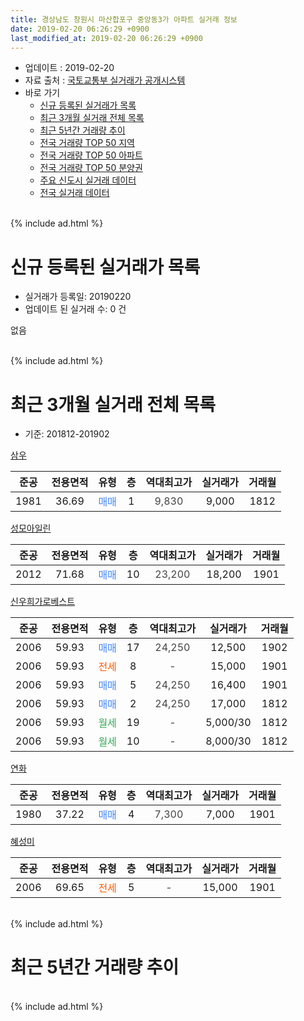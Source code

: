 ```yaml
---
title: 경상남도 창원시 마산합포구 중앙동3가 아파트 실거래 정보
date: 2019-02-20 06:26:29 +0900
last_modified_at: 2019-02-20 06:26:29 +0900
---
```


* 업데이트 : 2019-02-20
* 자료 출처 : [국토교통부 실거래가 공개시스템](http://rt.molit.go.kr)
* 바로 가기
    * [신규 등록된 실거래가 목록](#신규-등록된-실거래가-목록)
    * [최근 3개월 실거래 전체 목록](#최근-3개월-실거래-전체-목록)
    * [최근 5년간 거래량 추이](#최근-5년간-거래량-추이)
    * [전국 거래량 TOP 50 지역](https://inasie.github.io/apt-trade-info/최근-3개월-전국에서-가장-거래가-많이-발생한-지역)
    * [전국 거래량 TOP 50 아파트](https://inasie.github.io/apt-trade-info/최근-3개월-전국에서-가장-거래가-많이-발생한-아파트)
    * [전국 거래량 TOP 50 분양권](https://inasie.github.io/apt-trade-info/최근-3개월-전국에서-가장-거래가-많이-발생한-분양권)
    * [주요 신도시 실거래 데이터](https://inasie.github.io/apt-trade-info/주요-신도시)
    * [전국 실거래 데이터](https://inasie.github.io/apt-trade-info/전국)
<br>
{% include ad.html %}
<br>

# 신규 등록된 실거래가 목록
* 실거래가 등록일: 20190220
* 업데이트 된 실거래 수: 0 건

없음

<br>
{% include ad.html %}
<br>

# 최근 3개월 실거래 전체 목록
* 기준: 201812-201902


[삼우](https://search.naver.com/search.naver?query=%EA%B2%BD%EC%83%81%EB%82%A8%EB%8F%84+%EC%B0%BD%EC%9B%90%EC%8B%9C+%EB%A7%88%EC%82%B0%ED%95%A9%ED%8F%AC%EA%B5%AC+%EC%A4%91%EC%95%99%EB%8F%993%EA%B0%80+%EC%82%BC%EC%9A%B0)

|준공|전용면적|유형|층|역대최고가|실거래가|거래월|
|:---:|:---:|:---:|:---:|:---:|:---:|:---:|
|1981|36.69|<span style="color:#4285f3">매매</span>|1|<span style="color:#444444">9,830</span>|9,000|1812|

[성모아일린](https://search.naver.com/search.naver?query=%EA%B2%BD%EC%83%81%EB%82%A8%EB%8F%84+%EC%B0%BD%EC%9B%90%EC%8B%9C+%EB%A7%88%EC%82%B0%ED%95%A9%ED%8F%AC%EA%B5%AC+%EC%A4%91%EC%95%99%EB%8F%993%EA%B0%80+%EC%84%B1%EB%AA%A8%EC%95%84%EC%9D%BC%EB%A6%B0)

|준공|전용면적|유형|층|역대최고가|실거래가|거래월|
|:---:|:---:|:---:|:---:|:---:|:---:|:---:|
|2012|71.68|<span style="color:#4285f3">매매</span>|10|<span style="color:#444444">23,200</span>|18,200|1901|

[신우희가로베스트](https://search.naver.com/search.naver?query=%EA%B2%BD%EC%83%81%EB%82%A8%EB%8F%84+%EC%B0%BD%EC%9B%90%EC%8B%9C+%EB%A7%88%EC%82%B0%ED%95%A9%ED%8F%AC%EA%B5%AC+%EC%A4%91%EC%95%99%EB%8F%993%EA%B0%80+%EC%8B%A0%EC%9A%B0%ED%9D%AC%EA%B0%80%EB%A1%9C%EB%B2%A0%EC%8A%A4%ED%8A%B8)

|준공|전용면적|유형|층|역대최고가|실거래가|거래월|
|:---:|:---:|:---:|:---:|:---:|:---:|:---:|
|2006|59.93|<span style="color:#4285f3">매매</span>|17|<span style="color:#444444">24,250</span>|12,500|1902|
|2006|59.93|<span style="color:#ff5a00">전세</span>|8|<span style="color:#444444">-</span>|15,000|1901|
|2006|59.93|<span style="color:#4285f3">매매</span>|5|<span style="color:#444444">24,250</span>|16,400|1901|
|2006|59.93|<span style="color:#4285f3">매매</span>|2|<span style="color:#444444">24,250</span>|17,000|1812|
|2006|59.93|<span style="color:#34a853">월세</span>|19|<span style="color:#444444">-</span>|5,000/30|1812|
|2006|59.93|<span style="color:#34a853">월세</span>|10|<span style="color:#444444">-</span>|8,000/30|1812|

[연화](https://search.naver.com/search.naver?query=%EA%B2%BD%EC%83%81%EB%82%A8%EB%8F%84+%EC%B0%BD%EC%9B%90%EC%8B%9C+%EB%A7%88%EC%82%B0%ED%95%A9%ED%8F%AC%EA%B5%AC+%EC%A4%91%EC%95%99%EB%8F%993%EA%B0%80+%EC%97%B0%ED%99%94)

|준공|전용면적|유형|층|역대최고가|실거래가|거래월|
|:---:|:---:|:---:|:---:|:---:|:---:|:---:|
|1980|37.22|<span style="color:#4285f3">매매</span>|4|<span style="color:#444444">7,300</span>|7,000|1901|

[혜성미](https://search.naver.com/search.naver?query=%EA%B2%BD%EC%83%81%EB%82%A8%EB%8F%84+%EC%B0%BD%EC%9B%90%EC%8B%9C+%EB%A7%88%EC%82%B0%ED%95%A9%ED%8F%AC%EA%B5%AC+%EC%A4%91%EC%95%99%EB%8F%993%EA%B0%80+%ED%98%9C%EC%84%B1%EB%AF%B8)

|준공|전용면적|유형|층|역대최고가|실거래가|거래월|
|:---:|:---:|:---:|:---:|:---:|:---:|:---:|
|2006|69.65|<span style="color:#ff5a00">전세</span>|5|<span style="color:#444444">-</span>|15,000|1901|


<br>
{% include ad.html %}
<br>

# 최근 5년간 거래량 추이


<div style="width:100%;">
    <canvas id="deal_progress" height="200"></canvas>
</div>

<script>
new Chart(document.getElementById("deal_progress"), {
    type: 'line',
    data: {
        labels: ['201402','201403','201404','201405','201406','201407','201408','201409','201410','201411','201412','201501','201502','201503','201504','201505','201506','201507','201508','201509','201510','201511','201512','201601','201602','201603','201604','201605','201606','201607','201608','201609','201610','201611','201612','201701','201702','201703','201704','201705','201706','201707','201708','201709','201710','201711','201712','201801','201802','201803','201804','201805','201806','201807','201808','201809','201810','201811','201812','201901','201902'],
        datasets: [{
            label: '매매',
            pointRadius: 1,
            data: [3, 5, 10, 4, 2, 2, 5, 2, 7, 3, 5, 1, 1, 4, 4, 7, 6, 3, 0, 1, 4, 4, 3, 2, 2, 3, 2, 1, 0, 1, 4, 4, 3, 6, 3, 0, 2, 4, 3, 2, 3, 2, 2, 4, 1, 2, 1, 0, 3, 4, 0, 0, 3, 1, 1, 1, 3, 2, 2, 3, 1],
            borderColor: "rgba(255, 201, 14, 1)",
            backgroundColor: "rgba(255, 201, 14, 0.5)",
            fill: false,
            lineTension: 0
        },{
            label: '전월세',
            pointRadius: 1,
            data: [9, 1, 3, 0, 3, 4, 1, 1, 2, 5, 2, 0, 2, 5, 3, 1, 2, 2, 0, 4, 2, 1, 4, 2, 2, 3, 3, 2, 0, 3, 3, 0, 4, 2, 5, 1, 1, 5, 0, 2, 0, 1, 5, 2, 4, 2, 0, 3, 0, 0, 3, 2, 1, 0, 3, 0, 2, 0, 2, 2, 0],
            borderColor: "rgba(0, 141, 185, 1)",
            backgroundColor: "rgba(0, 141, 185, 0.5)",
            fill: false,
            lineTension: 0
        }
        ]
    },
    options: {
        responsive: true,
        title: {
            display: false
        },
        tooltips: {
            mode: 'index',
            intersect: false
        },
        hover: {
            mode: 'nearest',
            intersect: true
        },
        scales: {
            xAxes: [{
                display: true,
                scaleLabel: {
                    display: true,
                    labelString: '년/월'
                }
            }],
            yAxes: [{
                display: true,
                ticks: {
                    suggestedMin: 0,
                },
                scaleLabel: {
                    display: true,
                    labelString: '실거래 수'
                }
            }]
        }
    }
});

</script>


<br>
{% include ad.html %}
<br>

